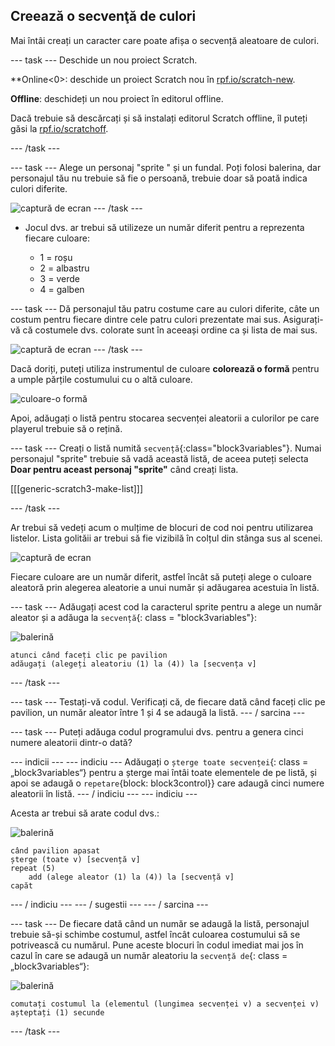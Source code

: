 ## Creează o secvenţă de culori

Mai întâi creați un caracter care poate afișa o secvență aleatoare de culori.

\--- task \--- Deschide un nou proiect Scratch.

**Online<0>: deschide un proiect Scratch nou în [rpf.io/scratch-new](https://rpf.io/scratchon).</p> 

**Offline**: deschideți un nou proiect în editorul offline.

Dacă trebuie să descărcați și să instalați editorul Scratch offline, îl puteți găsi la [rpf.io/scratchoff](https://rpf.io/scratchoff).

\--- /task \---

\--- task \--- Alege un personaj "sprite " și un fundal. Poți folosi balerina, dar personajul tău nu trebuie să fie o persoană, trebuie doar să poată indica culori diferite.

![captură de ecran](images/colour-sprite.png) \--- /task \---

+ Jocul dvs. ar trebui să utilizeze un număr diferit pentru a reprezenta fiecare culoare:
    
    + 1 = roșu
    + 2 = albastru
    + 3 = verde
    + 4 = galben

\--- task \--- Dă personajul tău patru costume care au culori diferite, câte un costum pentru fiecare dintre cele patru culori prezentate mai sus. Asigurați-vă că costumele dvs. colorate sunt în aceeași ordine ca și lista de mai sus.

![captură de ecran](images/colour-costume.png) \--- /task \---

Dacă doriți, puteți utiliza instrumentul de culoare **colorează o formă** pentru a umple părțile costumului cu o altă culoare.

![culoare-o formă](images/color-a-shape.png)

Apoi, adăugați o listă pentru stocarea secvenței aleatorii a culorilor pe care playerul trebuie să o rețină.

\--- task \--- Creați o listă numită `secvență`{:class="block3variables"}. Numai personajul "sprite" trebuie să vadă această listă, de aceea puteți selecta **Doar pentru aceast personaj "sprite"** când creați lista.

[[[generic-scratch3-make-list]]]

\--- /task \---

Ar trebui să vedeți acum o mulțime de blocuri de cod noi pentru utilizarea listelor. Lista golităii ar trebui să fie vizibilă în colțul din stânga sus al scenei.

![captură de ecran](images/colour-list-blocks-annotated.png)

Fiecare culoare are un număr diferit, astfel încât să puteți alege o culoare aleatoră prin alegerea aleatorie a unui număr și adăugarea acestuia în listă.

\--- task \--- Adăugați acest cod la caracterul sprite pentru a alege un număr aleator și a adăuga la `secvență`{: class = "block3variables"}:

![balerină](images/ballerina.png)

```blocks3
atunci când faceți clic pe pavilion
adăugați (alegeți aleatoriu (1) la (4)) la [secvența v]
```

\--- /task \---

\--- task \--- Testați-vă codul. Verificați că, de fiecare dată când faceți clic pe pavilion, un număr aleator între 1 și 4 se adaugă la listă. \--- / sarcina \---

\--- task \--- Puteți adăuga codul programului dvs. pentru a genera cinci numere aleatorii dintr-o dată?

\--- indicii \--- \--- indiciu \--- Adăugați o `șterge toate secvenței`{: class = „block3variables“} pentru a șterge mai întâi toate elementele de pe listă, și apoi se adaugă o `repetare`{block: block3control}} care adaugă cinci numere aleatorii în listă. \--- / indiciu \--- \--- indiciu \---

Acesta ar trebui să arate codul dvs.:

![balerină](images/ballerina.png)

```blocks3
când pavilion apasat
șterge (toate v) [secvență v]
repeat (5)
    add (alege aleator (1) la (4)) la [secvență v]
capăt
```

\--- / indiciu \--- \--- / sugestii \--- \--- / sarcina \---

\--- task \--- De fiecare dată când un număr se adaugă la listă, personajul trebuie să-și schimbe costumul, astfel încât culoarea costumului să se potrivească cu numărul. Pune aceste blocuri în codul imediat mai jos în cazul în care se adaugă un număr aleatoriu la `secvență de`{: class = „block3variables“}:

![balerină](images/ballerina.png)

```blocks3
comutați costumul la (elementul (lungimea secvenței v) a secvenței v)
așteptați (1) secunde
```

\--- /task \---